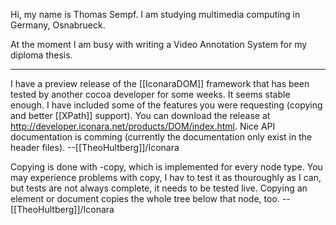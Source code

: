 

Hi, my name is Thomas Sempf.  I am studying multimedia computing in Germany, Osnabrueck.

At the moment I am busy with writing a Video Annotation System for my diploma thesis.

----

I have a preview release of the [[IconaraDOM]] framework that has been tested by another cocoa developer for some weeks. It seems stable enough. I have included some of the features you were requesting (copying and better [[XPath]] support). You can download the release at http://developer.iconara.net/products/DOM/index.html. Nice API documentation is comming (currently the documentation only exist in the header files).
--[[TheoHultberg]]/Iconara

Copying is done with -copy, which is implemented for every node type. You may experience problems with copy, I hav to test it as thouroughly as I can, but tests are not always complete, it needs to be tested live. Copying an element or document copies the whole tree below that node, too.
--[[TheoHultberg]]/Iconara